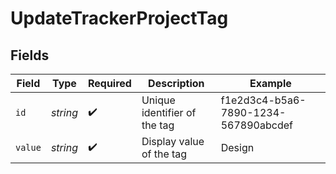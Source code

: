 # UpdateTrackerProjectTag


## Fields

| Field                                | Type                                 | Required                             | Description                          | Example                              |
| ------------------------------------ | ------------------------------------ | ------------------------------------ | ------------------------------------ | ------------------------------------ |
| `id`                                 | *string*                             | :heavy_check_mark:                   | Unique identifier of the tag         | f1e2d3c4-b5a6-7890-1234-567890abcdef |
| `value`                              | *string*                             | :heavy_check_mark:                   | Display value of the tag             | Design                               |